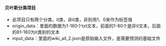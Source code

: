 #### 贝叶斯分类项目 
* 此项目只有两个分类，it类，非it类，非别用1、0来作为标签值 
* origin_data：里面的数据为1-160个txt文本，前面的1-80个是非it文本，后面的81-160为it类别的文本 
* input_data：里面的wiki_all_2.json是原始输入文件，是需要预测的基础文件
